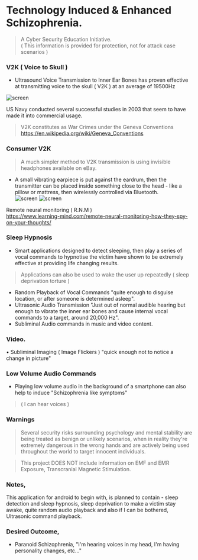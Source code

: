 # Technology Induced & Enhanced Schizophrenia.  

> A Cyber Security Education Initiative.       
( This information is provided for protection, not for attack case scenarios )
     
### V2K ( Voice to Skull )   
- Ultrasound Voice Transmission to Inner Ear Bones has proven effective at transmitting voice to the skull ( V2K ) at an average of 19500Hz   
  
![screen](https://github.com/ElijahCuff/Technology-Induced-Schizophrenia-/blob/main/Example%201.jpg)
   
US Navy conducted several successful studies in 2003 that seem to have made it into commercial usage.   
> V2K constitutes as War Crimes under the Geneva Conventions https://en.wikipedia.org/wiki/Geneva_Conventions
       
   
### Consumer V2K     
> A much simpler method to V2K transmission is using invisible headphones available on eBay.    
- A small vibrating earpiece is put against the eardrum, then the transmitter can be placed inside something close to the head - like a pillow or mattress, then wirelessly controlled via Bluetooth.    
![screen](https://github.com/ElijahCuff/Technology-Induced-Schizophrenia-/blob/main/Screenshot_20221124_162342.jpg)
![screen](https://github.com/ElijahCuff/Technology-Induced-Schizophrenia-/blob/main/Screenshot_20221124_162326.jpg)
   
   
Remote neural monitoring ( R.N.M )    
https://www.learning-mind.com/remote-neural-monitoring-how-they-spy-on-your-thoughts/
    
### Sleep Hypnosis     
- Smart applications designed to detect sleeping, then play a series of vocal commands to hypnotise the victim have shown to be extremely effective at providing life changing results.     
> Applications can also be used to wake the user up repeatedly ( sleep deprivation torture )     
- Random Playback of Vocal Commands "quite enough to disguise location, or after someone is determined asleep".   
- Ultrasonic Audio Transmission "Just out of normal audible hearing but enough to vibrate the inner ear bones and cause internal vocal commands to a target, around 20,000 Hz".    
- Subliminal Audio commands in music and video content.   
    
### Video.    
• Subliminal Imaging ( Image Flickers ) "quick enough not to notice a change in picture"
   
  
### Low Volume Audio Commands   
- Playing low volume audio in the background of a smartphone can also help to induce "Schizophrenia like symptoms"
> ( I can hear voices )      
 
### Warnings 
> Several security risks surrounding psychology and mental stability are being treated as benign or unlikely scenarios, when in reality they're extremely dangerous in the wrong hands and are actively being used throughout the world to target innocent individuals.   
      
> This project DOES NOT include information on EMF and EMR Exposure, Transcranial Magnetic Stimulation.
    
  
### Notes,
This application for android to begin with, is planned to contain - sleep detection and sleep hypnosis, sleep deprivation to make a victim stay awake, quite random audio playback and also if I can be bothered, Ultrasonic command playback.   
       
  
### Desired Outcome,
- Paranoid Schizophrenia,  "I'm hearing voices in my head, I'm having personality changes, etc..."    
      

